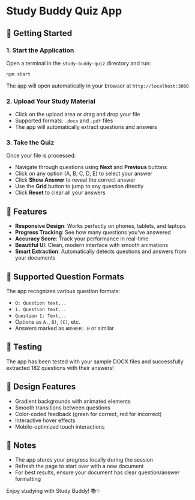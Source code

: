 # Study Buddy Quiz App

## 🚀 Getting Started

### 1. Start the Application

Open a terminal in the `study-buddy-quiz` directory and run:

```bash
npm start
```

The app will open automatically in your browser at `http://localhost:3000`

### 2. Upload Your Study Material

- Click on the upload area or drag and drop your file
- Supported formats: `.docx` and `.pdf` files
- The app will automatically extract questions and answers

### 3. Take the Quiz

Once your file is processed:
- Navigate through questions using **Next** and **Previous** buttons
- Click on any option (A, B, C, D, E) to select your answer
- Click **Show Answer** to reveal the correct answer
- Use the **Grid** button to jump to any question directly
- Click **Reset** to clear all your answers

## 📱 Features

- **Responsive Design**: Works perfectly on phones, tablets, and laptops
- **Progress Tracking**: See how many questions you've answered
- **Accuracy Score**: Track your performance in real-time
- **Beautiful UI**: Clean, modern interface with smooth animations
- **Smart Extraction**: Automatically detects questions and answers from your documents

## 📄 Supported Question Formats

The app recognizes various question formats:
- `Q: Question text...`
- `1. Question text...`
- `Question 1: Text...`
- Options as `A.`, `B)`, `(C)`, etc.
- Answers marked as `ANSWER: B` or similar

## 🧪 Testing

The app has been tested with your sample DOCX files and successfully extracted 182 questions with their answers!

## 🎨 Design Features

- Gradient backgrounds with animated elements
- Smooth transitions between questions
- Color-coded feedback (green for correct, red for incorrect)
- Interactive hover effects
- Mobile-optimized touch interactions

## 📝 Notes

- The app stores your progress locally during the session
- Refresh the page to start over with a new document
- For best results, ensure your document has clear question/answer formatting

Enjoy studying with Study Buddy! 📚✨

